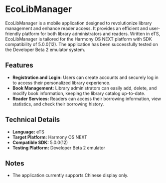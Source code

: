 # EcoLibManager

EcoLibManager is a mobile application designed to revolutionize library management and enhance reader access. It provides an efficient and user-friendly platform for both library administrators and readers. Written in eTS, EcoLibManager is tailored for the Harmony OS NEXT platform with SDK compatibility of 5.0.0(12). The application has been successfully tested on the Developer Beta 2 emulator system.

## Features

- **Registration and Login:** Users can create accounts and securely log in to access their personalized library experience.
- **Book Management:** Library administrators can easily add, delete, and modify book information, keeping the library catalog up-to-date.
- **Reader Services:** Readers can access their borrowing information, view statistics, and check their borrowing history.

## Technical Details

- **Language:** eTS
- **Target Platform:** Harmony OS NEXT
- **Compatible SDK:** 5.0.0(12)
- **Testing Platform:** Developer Beta 2 emulator

## Notes

- The application currently supports Chinese display only.
